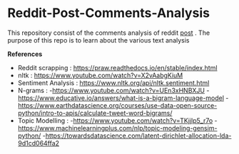 # Reddit-Post-Comments-Analysis

This repository consist of the comments analysis of reddit [post](https://www.reddit.com/r/AskALiberal/comments/vc67on/do_you_think_black_politics_are_treated_as/) .
The purpose of this repo is to learn about the various text analysis

**References** 
  - Reddit scrapping : https://praw.readthedocs.io/en/stable/index.html
  - nltk : https://www.youtube.com/watch?v=X2vAabgKiuM 
  - Sentiment Analysis : https://www.nltk.org/api/nltk.sentiment.html
  - N-grams : 
       -https://www.youtube.com/watch?v=UEn3xHNBXJU 
       -https://www.educative.io/answers/what-is-a-bigram-language-model 
       -https://www.earthdatascience.org/courses/use-data-open-source-python/intro-to-apis/calculate-tweet-word-bigrams/
  - Topic Modelling : 
      -https://www.youtube.com/watch?v=TKjjlp5_r7o 
      -https://www.machinelearningplus.com/nlp/topic-modeling-gensim-python/ 
      -https://towardsdatascience.com/latent-dirichlet-allocation-lda-9d1cd064ffa2
